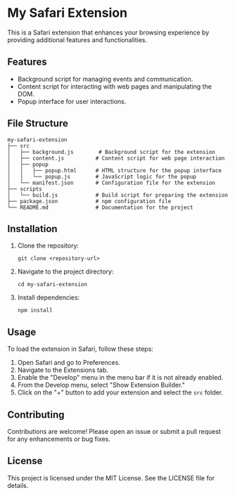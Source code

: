 # My Safari Extension

This is a Safari extension that enhances your browsing experience by providing additional features and functionalities.

## Features

- Background script for managing events and communication.
- Content script for interacting with web pages and manipulating the DOM.
- Popup interface for user interactions.

## File Structure

```
my-safari-extension
├── src
│   ├── background.js        # Background script for the extension
│   ├── content.js          # Content script for web page interaction
│   ├── popup
│   │   ├── popup.html      # HTML structure for the popup interface
│   │   └── popup.js        # JavaScript logic for the popup
│   └── manifest.json       # Configuration file for the extension
├── scripts
│   └── build.js            # Build script for preparing the extension
├── package.json            # npm configuration file
└── README.md               # Documentation for the project
```

## Installation

1. Clone the repository:
   ```
   git clone <repository-url>
   ```

2. Navigate to the project directory:
   ```
   cd my-safari-extension
   ```

3. Install dependencies:
   ```
   npm install
   ```

## Usage

To load the extension in Safari, follow these steps:

1. Open Safari and go to Preferences.
2. Navigate to the Extensions tab.
3. Enable the "Develop" menu in the menu bar if it is not already enabled.
4. From the Develop menu, select "Show Extension Builder."
5. Click on the "+" button to add your extension and select the `src` folder.

## Contributing

Contributions are welcome! Please open an issue or submit a pull request for any enhancements or bug fixes.

## License

This project is licensed under the MIT License. See the LICENSE file for details.